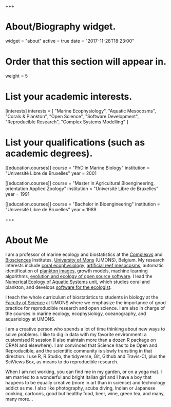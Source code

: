 +++
# About/Biography widget.
widget = "about"
active = true
date = "2017-11-28T18:23:00"

# Order that this section will appear in.
weight = 5

# List your academic interests.
[interests]
  interests = [
    "Marine Ecophysiology",
    "Aquatic Mesocosms",
    "Corals & Plankton",
    "Open Science",
    "Software Development",
    "Reproducible Research",
    "Complex Systems Modelling"
  ]

# List your qualifications (such as academic degrees).
[[education.courses]]
  course = "PhD in Marine Biology"
  institution = "Université Libre de Bruxelles"
  year = 2001

[[education.courses]]
  course = "Master in Agricultural Bioengineering, orientation Applied Zoology"
  institution = "Université Libre de Bruxelles"
  year = 1991

[[education.courses]]
  course = "Bachelor in Bioengineering"
  institution = "Université Libre de Bruxelles"
  year = 1989

+++

# About Me

I am a professor of marine ecology and biostatistics at the [Complexys](http://portail.umons.ac.be/EN2/infossur/intranet/complexys/Pages/default.aspx) and [Biosciences](http://portail.umons.ac.be/EN2/infossur/intranet/biosciences/Pages/default.aspx) Institutes, [University of Mons](http://portail.umons.ac.be/EN2/Pages/default.aspx) (UMONS), Belgium. My research interests include [coral ecophysiology](http://portail.umons.ac.be/EN2/universite/facultes/fs/services/institut_bio/ecologie_numerique_milieux_aquatiques/Pages/CORAUX.aspx), [artificial reef mesocosms](http://portail.umons.ac.be/EN2/universite/facultes/fs/services/institut_bio/ecologie_numerique_milieux_aquatiques/Pages/Mesocosmesartificiels.aspx), automatic identification of [plankton images](http://portail.umons.ac.be/EN2/universite/facultes/fs/services/institut_bio/ecologie_numerique_milieux_aquatiques/Pages/PLANCTON.aspx), growth models, machine learning algorithms, [evolution and ecology of open source software](http://informatique.umons.ac.be/genlog/projects/ecos/). I lead the [Numerical Ecology of Aquatic Systems unit](http://portail.umons.ac.be/en2/universite/facultes/fs/services/institut_bio/ecologie_numerique_milieux_aquatiques/pages/default.aspx), which studies coral and plankton, and develops [software for the ecologist](http://portail.umons.ac.be/EN2/universite/facultes/fs/services/institut_bio/ecologie_numerique_milieux_aquatiques/Pages/Logiciels.aspx). 

I teach the whole curriculum of biostatistics to students in biology at the [Faculty of Science](http://portail.umons.ac.be/EN2/universite/facultes/fs/Pages/default.aspx) at UMONS where we emphasize the importance of good practice for reproducible research and open science. I am also in charge of the courses in marine ecology, ecophysiology, oceanography, and aquariology at UMONS.

I am a creative person who spends a lot of time thinking about new ways to solve problems. I like to dig in data with my favorite environment: a customised R session (I also maintain more than a dozen R package on CRAN and elsewhere). I am convinced that Science has to be Open and Reproducible, and the scientific community is slowly transiting in that direction. I use R, R Studio, the tidyverse, Git, Github and Travis-CI, plus the SciViews Box, as means to do reproducible research.

When I am not working, you can find me in my garden, or on a yoga mat. I am married to a wonderful and bright italian girl and I have a boy that happens to be equally creative (more in art than in science) and technology addict as me. I also like photography, scuba diving, Indian or Japanese cooking, cartoons, good but healthy food, beer, wine, green tea, and many, many more...
